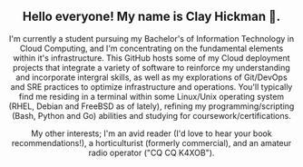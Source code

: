 <h2 align="center">Hello everyone! My name is Clay Hickman 👋.</h2>
<p align="center">I'm currently a student pursuing my Bachelor's of Information Technology in Cloud Computing, and I'm concentrating on the fundamental elements within it's infrastructure. This GitHub hosts some of my Cloud deployment projects that integrate a variety of software to reinforce my understanding and incorporate intergral skills, as well as my explorations of Git/DevOps and SRE practices to optimize infrastructure and operations. You'll typically find me residing in a terminal within some Linux/Unix operating system (RHEL, Debian and FreeBSD as of lately), refining my programming/scripting (Bash, Python and Go) abilities and studying for coursework/certifications.</p>

<p align="center">My other interests; I'm an avid reader (I'd love to hear your book recommendations!), a horticulturist (formerly commercial), and an amateur radio operator ("CQ CQ K4XOB").</p>
